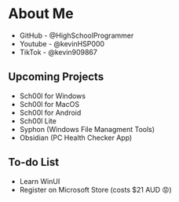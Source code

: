 # About Me
- GitHub - @HighSchoolProgrammer
- Youtube - @kevinHSP000
- TikTok - @kevin909867

## Upcoming Projects
- Sch00l for Windows
- Sch00l for MacOS
- Sch00l for Android
- Sch00l Lite
- Syphon (Windows File Managment Tools)
- Obsidian (PC Health Checker App)

## To-do List
- Learn WinUI
- Register on Microsoft Store (costs $21 AUD 😡)
